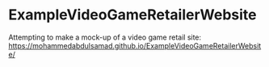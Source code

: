 # ExampleVideoGameRetailerWebsite
Attempting to make a mock-up of a video game retail site: https://mohammedabdulsamad.github.io/ExampleVideoGameRetailerWebsite/

